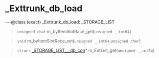 # _Exttrunk_db_load

---@class (exact) _Exttrunk_db_load: _STORAGE_LIST
 
> `unsigned char` m_byItemSlotRace_get(`unsigned __int64`)
 
> `void` m_byItemSlotRace_set(`unsigned __int64`,`unsigned char`)
 
> `struct` [_STORAGE_LIST___db_con](lua/classes/_STORAGE_LIST___db_con.md)* m_ExtList_get(`unsigned __int64`)
 
